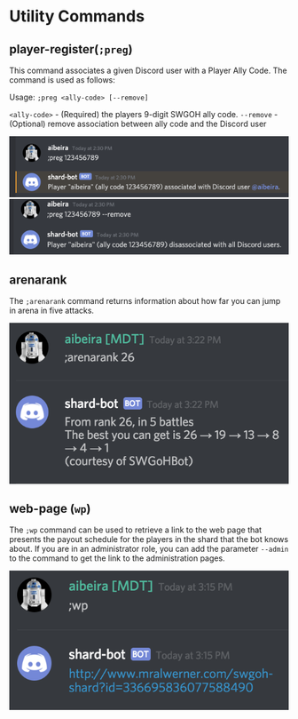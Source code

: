 # Utility Commands

## player-register(`;preg`)
This command associates a given Discord user with a Player Ally Code.  The command is used as follows:

Usage: `;preg <ally-code> [--remove]`

`<ally-code>` - (Required) the players 9-digit SWGOH ally code.
`--remove` - (Optional) remove association between ally code and the Discord user

![Image](images/command_preg.png)
![Image](images/command_preg_remove.png)

## arenarank
The `;arenarank` command returns information about how far you can jump in arena in five attacks.

![Image](images/command_arenarank.png)

## web-page (`wp`)

The `;wp` command can be used to retrieve a link to the web page that presents the payout schedule for the players in the shard that the bot knows about.  If you are in an administrator role, you can add the parameter `--admin` to the command to get the link to the administration pages.

![Image](images/command_wp.png)
